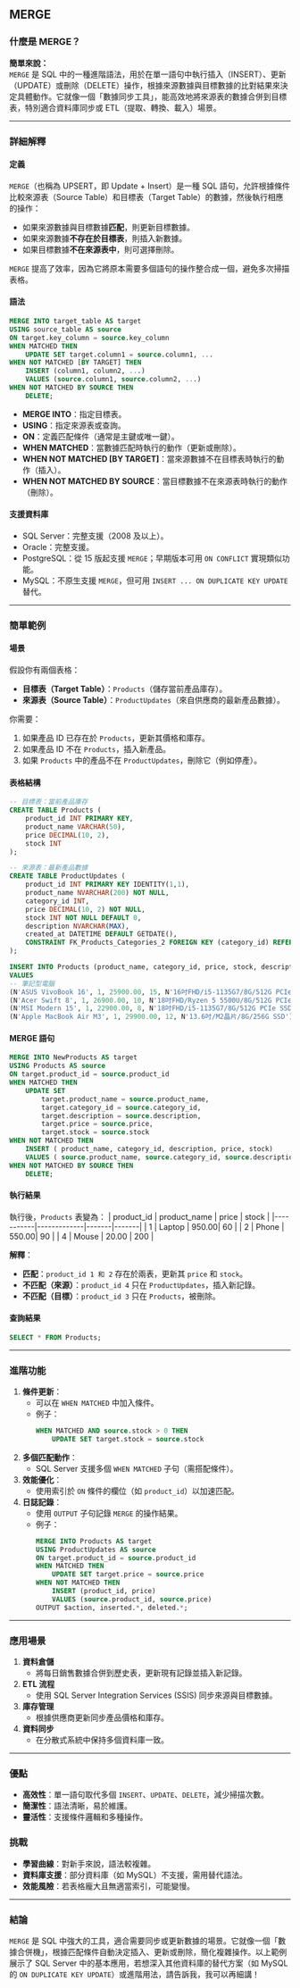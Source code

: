 ## MERGE

### **什麼是 MERGE？**

**簡單來說：**  
`MERGE` 是 SQL 中的一種進階語法，用於在單一語句中執行插入（INSERT）、更新（UPDATE）或刪除（DELETE）操作，根據來源數據與目標數據的比對結果來決定具體動作。它就像一個「數據同步工具」，能高效地將來源表的數據合併到目標表，特別適合資料庫同步或 ETL（提取、轉換、載入）場景。

---

### **詳細解釋**

#### **定義**
`MERGE`（也稱為 UPSERT，即 Update + Insert）是一種 SQL 語句，允許根據條件比較來源表（Source Table）和目標表（Target Table）的數據，然後執行相應的操作：
- 如果來源數據與目標數據**匹配**，則更新目標數據。
- 如果來源數據**不存在於目標表**，則插入新數據。
- 如果目標數據**不在來源表中**，則可選擇刪除。

`MERGE` 提高了效率，因為它將原本需要多個語句的操作整合成一個，避免多次掃描表格。

#### **語法**
```sql
MERGE INTO target_table AS target
USING source_table AS source
ON target.key_column = source.key_column
WHEN MATCHED THEN
    UPDATE SET target.column1 = source.column1, ...
WHEN NOT MATCHED [BY TARGET] THEN
    INSERT (column1, column2, ...)
    VALUES (source.column1, source.column2, ...)
WHEN NOT MATCHED BY SOURCE THEN
    DELETE;
```
- **MERGE INTO**：指定目標表。
- **USING**：指定來源表或查詢。
- **ON**：定義匹配條件（通常是主鍵或唯一鍵）。
- **WHEN MATCHED**：當數據匹配時執行的動作（更新或刪除）。
- **WHEN NOT MATCHED [BY TARGET]**：當來源數據不在目標表時執行的動作（插入）。
- **WHEN NOT MATCHED BY SOURCE**：當目標數據不在來源表時執行的動作（刪除）。

#### **支援資料庫**
- SQL Server：完整支援（2008 及以上）。
- Oracle：完整支援。
- PostgreSQL：從 15 版起支援 `MERGE`；早期版本可用 `ON CONFLICT` 實現類似功能。
- MySQL：不原生支援 `MERGE`，但可用 `INSERT ... ON DUPLICATE KEY UPDATE` 替代。

---

### **簡單範例**

#### **場景**
假設你有兩個表格：
- **目標表（Target Table）**：`Products`（儲存當前產品庫存）。
- **來源表（Source Table）**：`ProductUpdates`（來自供應商的最新產品數據）。

你需要：
1. 如果產品 ID 已存在於 `Products`，更新其價格和庫存。
2. 如果產品 ID 不在 `Products`，插入新產品。
3. 如果 `Products` 中的產品不在 `ProductUpdates`，刪除它（例如停產）。

#### **表格結構**
```sql
-- 目標表：當前產品庫存
CREATE TABLE Products (
    product_id INT PRIMARY KEY,
    product_name VARCHAR(50),
    price DECIMAL(10, 2),
    stock INT
);

-- 來源表：最新產品數據
CREATE TABLE ProductUpdates (
    product_id INT PRIMARY KEY IDENTITY(1,1),
    product_name NVARCHAR(200) NOT NULL,
    category_id INT,
    price DECIMAL(10, 2) NOT NULL,
    stock INT NOT NULL DEFAULT 0,
    description NVARCHAR(MAX),
    created_at DATETIME DEFAULT GETDATE(),
    CONSTRAINT FK_Products_Categories_2 FOREIGN KEY (category_id) REFERENCES Categories(category_id)
);

INSERT INTO Products (product_name, category_id, price, stock, description)
VALUES
-- 筆記型電腦
(N'ASUS VivoBook 16', 1, 25900.00, 15, N'16吋FHD/i5-1135G7/8G/512G PCIe SSD'),
(N'Acer Swift 8', 1, 26900.00, 10, N'18吋FHD/Ryzen 5 5500U/8G/512G PCIe SSD'),
(N'MSI Modern 15', 1, 22900.00, 8, N'18吋FHD/i5-1135G7/8G/512G PCIe SSD'),
(N'Apple MacBook Air M3', 1, 29900.00, 12, N'13.6吋/M2晶片/8G/256G SSD')
```

#### **MERGE 語句**
```sql
MERGE INTO NewProducts AS target
USING Products AS source
ON target.product_id = source.product_id
WHEN MATCHED THEN
    UPDATE SET 
        target.product_name = source.product_name,
        target.category_id = source.category_id,
        target.description = source.description,
        target.price = source.price,
        target.stock = source.stock
WHEN NOT MATCHED THEN
    INSERT ( product_name, category_id, description, price, stock)
    VALUES ( source.product_name, source.category_id, source.description, source.price, source.stock)
WHEN NOT MATCHED BY SOURCE THEN
    DELETE;
```

#### **執行結果**
執行後，`Products` 表變為：
| product_id | product_name | price | stock |
|-----------|-------------|-------|-------|
| 1         | Laptop      | 950.00| 60    |
| 2         | Phone       | 550.00| 90    |
| 4         | Mouse       | 20.00 | 200   |

**解釋**：
- **匹配**：`product_id 1 和 2` 存在於兩表，更新其 `price` 和 `stock`。
- **不匹配（來源）**：`product_id 4` 只在 `ProductUpdates`，插入新記錄。
- **不匹配（目標）**：`product_id 3` 只在 `Products`，被刪除。

#### **查詢結果**
```sql
SELECT * FROM Products;
```

---

### **進階功能**
1. **條件更新**：
   - 可以在 `WHEN MATCHED` 中加入條件。
   - 例子：
     ```sql
     WHEN MATCHED AND source.stock > 0 THEN
         UPDATE SET target.stock = source.stock
     ```
2. **多個匹配動作**：
   - SQL Server 支援多個 `WHEN MATCHED` 子句（需搭配條件）。
3. **效能優化**：
   - 使用索引於 `ON` 條件的欄位（如 `product_id`）以加速匹配。
4. **日誌記錄**：
   - 使用 `OUTPUT` 子句記錄 `MERGE` 的操作結果。
   - 例子：
     ```sql
     MERGE INTO Products AS target
     USING ProductUpdates AS source
     ON target.product_id = source.product_id
     WHEN MATCHED THEN
         UPDATE SET target.price = source.price
     WHEN NOT MATCHED THEN
         INSERT (product_id, price)
         VALUES (source.product_id, source.price)
     OUTPUT $action, inserted.*, deleted.*;
     ```

---

### **應用場景**
1. **資料倉儲**  
   - 將每日銷售數據合併到歷史表，更新現有記錄並插入新記錄。
2. **ETL 流程**  
   - 使用 SQL Server Integration Services (SSIS) 同步來源與目標數據。
3. **庫存管理**  
   - 根據供應商更新同步產品價格和庫存。
4. **資料同步**  
   - 在分散式系統中保持多個資料庫一致。

---

### **優點**
- **高效性**：單一語句取代多個 `INSERT`、`UPDATE`、`DELETE`，減少掃描次數。
- **簡潔性**：語法清晰，易於維護。
- **靈活性**：支援條件邏輯和多種操作。

### **挑戰**
- **學習曲線**：對新手來說，語法較複雜。
- **資料庫支援**：部分資料庫（如 MySQL）不支援，需用替代語法。
- **效能風險**：若表格龐大且無適當索引，可能變慢。

---

### **結論**
`MERGE` 是 SQL 中強大的工具，適合需要同步或更新數據的場景。它就像一個「數據合併機」，根據匹配條件自動決定插入、更新或刪除，簡化複雜操作。以上範例展示了 SQL Server 中的基本應用，若想深入其他資料庫的替代方案（如 MySQL 的 `ON DUPLICATE KEY UPDATE`）或進階用法，請告訴我，我可以再細講！